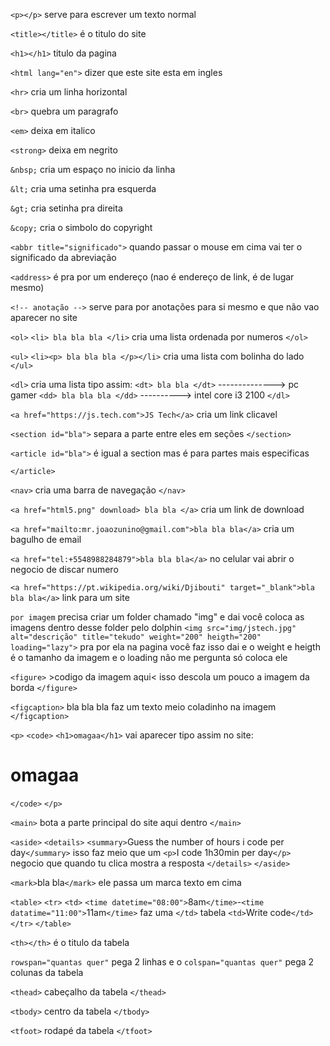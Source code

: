 `<p></p>` serve para escrever um texto normal

`<title></title>` é o titulo do site

`<h1></h1>` titulo da pagina

`<html lang="en">` dizer que este site esta em ingles

`<hr>` cria um linha horizontal

`<br>` quebra um paragrafo

`<em>` deixa em italico

`<strong>` deixa em negrito

`&nbsp;` cria um espaço no inicio da linha

`&lt;` cria uma setinha pra esquerda

`&gt;` cria setinha pra direita

`&copy;` cria o simbolo do copyright

`<abbr title="significado">` quando passar o mouse em cima vai ter o significado da abreviação

`<address>` é pra por um endereço (nao é endereço de link, é de lugar mesmo)

`<!-- anotação -->` serve para por anotações para si mesmo e que não vao aparecer no site

`<ol>`
`<li> bla bla bla </li>` cria uma lista ordenada por numeros
`</ol>`

`<ul>`
`<li><p> bla bla bla </p></li>` cria uma lista com bolinha do lado
`</ul>`

`<dl>` cria uma lista tipo assim:
`<dt> bla bla </dt>` --------------> pc gamer
`<dd> bla bla bla </dd>` ----------> intel core i3 2100
`</dl>`

`<a href="https://js.tech.com">JS Tech</a>` cria um link clicavel

`<section id="bla">`
separa a parte entre eles em seções
`</section>`

`<article id="bla">` é igual a section mas é para partes mais especificas

`</article>`

`<nav>`
cria uma barra de navegação
`</nav>`

`<a href="html5.png" download> bla bla </a>` cria um link de download

`<a href="mailto:mr.joaozunino@gmail.com">bla bla bla</a>` cria um bagulho de email

`<a href="tel:+5548988284879">bla bla bla</a>` no celular vai abrir o negocio de discar numero

`<a href="https://pt.wikipedia.org/wiki/Djibouti" target="_blank">bla bla bla</a>` link para um site

`por imagem` precisa criar um folder chamado "img" e dai você coloca as imagens dentro desse folder pelo dolphin
`<img src="img/jstech.jpg" alt="descrição" title="tekudo" weight="200" heigth="200" loading="lazy">` pra por ela na pagina você faz isso dai e o weight e heigth é o tamanho da imagem e o loading não me pergunta só coloca ele

`<figure>` >codigo da imagem aqui< isso descola um pouco a imagem da borda
`</figure>`

`<figcaption>`
bla bla bla faz um texto meio coladinho na imagem
`</figcaption>`

`<p>`
`<code>`
`<h1>omagaa</h1>` vai aparecer tipo assim no site: <h1>omagaa</h1>
`</code>`
`</p>`

`<main>`
bota a parte principal do site aqui dentro
`</main>`

`<aside>`
`<details>`
`<summary>`Guess the number of hours i code per day`</summary>` isso faz meio que um
`<p>`I code 1h30min per day`</p>` negocio que quando tu clica mostra a resposta
`</details>`
`</aside>`

`<mark>`bla bla`</mark>` ele passa um marca texto em cima

`<table>`
`<tr>`
`<td>`
`<time datetime="08:00">`8am`</time>`-`<time datatime="11:00">`11am`</time>` faz uma
`</td>` tabela
`<td>`Write code`</td>`
`</tr>`
`</table>`

`<th></th>` é o titulo da tabela

`rowspan="quantas quer"` pega 2 linhas e o `colspan="quantas quer"` pega 2 colunas da tabela

`<thead>` cabeçalho da tabela
`</thead>`

`<tbody>` centro da tabela
`</tbody>`

`<tfoot>` rodapé da tabela
`</tfoot>`
